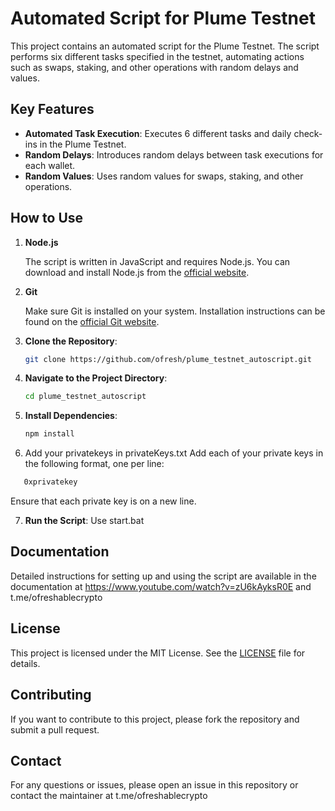 
# Automated Script for Plume Testnet

This project contains an automated script for the Plume Testnet. The script performs six different tasks specified in the testnet, automating actions such as swaps, staking, and other operations with random delays and values.

## Key Features

- **Automated Task Execution**: Executes 6 different tasks and daily check-ins in the Plume Testnet.
- **Random Delays**: Introduces random delays between task executions for each wallet.
- **Random Values**: Uses random values for swaps, staking, and other operations.

## How to Use

1. **Node.js**

   The script is written in JavaScript and requires Node.js. You can download and install Node.js from the [official website](https://nodejs.org/).

2. **Git**

   Make sure Git is installed on your system. Installation instructions can be found on the [official Git website](https://git-scm.com/).

3. **Clone the Repository**:
   ```bash
   git clone https://github.com/ofresh/plume_testnet_autoscript.git
   ```

4. **Navigate to the Project Directory**:
   ```bash
   cd plume_testnet_autoscript
   ```

5. **Install Dependencies**:
   ```bash
   npm install
   ```

6. Add your privatekeys in privateKeys.txt
   Add each of your private keys in the following format, one per line:
```bash
   0xprivatekey
```
  Ensure that each private key is on a new line.

7. **Run the Script**:
   Use start.bat

## Documentation

Detailed instructions for setting up and using the script are available in the documentation at https://www.youtube.com/watch?v=zU6kAyksR0E and t.me/ofreshablecrypto

## License

This project is licensed under the MIT License. See the [LICENSE](LICENSE) file for details.

## Contributing

If you want to contribute to this project, please fork the repository and submit a pull request.

## Contact

For any questions or issues, please open an issue in this repository or contact the maintainer at t.me/ofreshablecrypto


